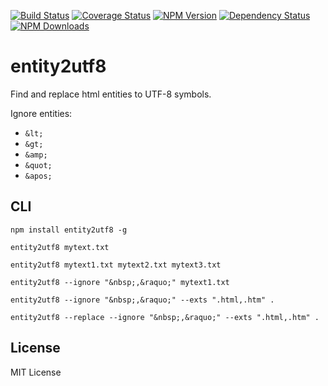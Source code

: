 [![Build Status](https://travis-ci.org/hcodes/entity2utf8.png?branch=master)](https://travis-ci.org/hcodes/entity2utf8)
[![Coverage Status](https://img.shields.io/coveralls/hcodes/entity2utf8.svg?branch=master)](https://coveralls.io/r/hcodes/entity2utf8)
[![NPM Version](http://img.shields.io/npm/v/entity2utf8.svg?style=flat)](https://www.npmjs.org/package/entity2utf8)
[![Dependency Status](https://gemnasium.com/hcodes/entity2utf8.svg)](https://gemnasium.com/hcodes/entity2utf8)
[![NPM Downloads](https://img.shields.io/npm/dm/entity2utf8.svg?style=flat)](https://www.npmjs.org/package/entity2utf8)

entity2utf8
======
Find and replace html entities to UTF-8 symbols.

Ignore entities:
+ `&lt;`
+ `&gt;`
+ `&amp;`
+ `&quot;`
+ `&apos;`

## CLI
`npm install entity2utf8 -g`

`entity2utf8 mytext.txt`

`entity2utf8 mytext1.txt mytext2.txt mytext3.txt`

`entity2utf8 --ignore "&nbsp;,&raquo;" mytext1.txt`

`entity2utf8 --ignore "&nbsp;,&raquo;" --exts ".html,.htm" .`

`entity2utf8 --replace --ignore "&nbsp;,&raquo;" --exts ".html,.htm" .`

## License
MIT License
